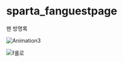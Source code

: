 # sparta_fanguestpage
팬 방명록 

![Animation3](https://user-images.githubusercontent.com/80263801/197698528-2a529d0e-98a1-4256-b9c6-581cc48ef9e2.gif)

![f롤로](https://user-images.githubusercontent.com/80263801/197698602-107dbd06-9133-41ea-baab-9d8c005cf43a.jpg)
